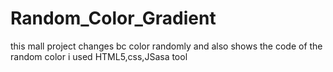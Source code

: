 # Random_Color_Gradient
this mall project changes bc color randomly and also shows the code of the random color
i used HTML5,css,JSasa tool

